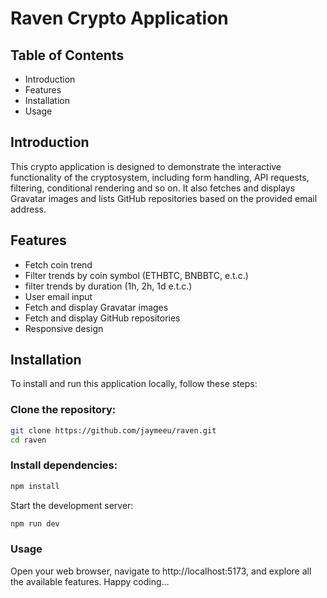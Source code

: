 # Raven Crypto Application
## Table of Contents
- Introduction
- Features
- Installation
- Usage

## Introduction
This crypto application is designed to demonstrate the interactive functionality of the cryptosystem, including form handling, API requests, filtering, conditional rendering and so on. 
It also fetches and displays Gravatar images and lists GitHub repositories based on the provided email address.

## Features
- Fetch coin trend
- Filter trends by coin symbol (ETHBTC, BNBBTC, e.t.c.)
- filter trends by duration (1h, 2h, 1d e.t.c.)
- User email input
- Fetch and display Gravatar images
- Fetch and display GitHub repositories
- Responsive design

## Installation
To install and run this application locally, follow these steps:

### Clone the repository:

```bash
git clone https://github.com/jaymeeu/raven.git
cd raven
```

### Install dependencies:

```bash
npm install
```
Start the development server:

```bash
npm run dev
```

### Usage
Open your web browser, navigate to http://localhost:5173, and explore all the available features. Happy coding...

